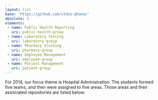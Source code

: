 ```yaml
---
layout: list
base: 'https://github.com/stdio-ghana/'
absolute: 1
elements:
 - name: Public Health Reporting
   uri: public-health-group
 - name: Laboratory Testing
   uri: laboratory-group
 - name: Pharmacy Stocking
   uri: pharmacy-group
 - name: Employee Management
   uri: employee-group
 - name: Patient Management
   uri: patient-group
---
```

For 2014, our focus theme is Hospital Administration.  The students formed five
teams, and then were assigned to five areas.  Those areas and their associated
repositories are listed below:
